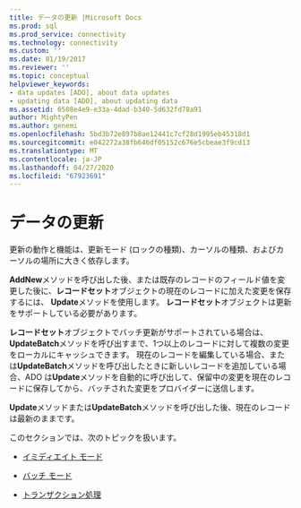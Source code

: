 ```yaml
---
title: データの更新 |Microsoft Docs
ms.prod: sql
ms.prod_service: connectivity
ms.technology: connectivity
ms.custom: ''
ms.date: 01/19/2017
ms.reviewer: ''
ms.topic: conceptual
helpviewer_keywords:
- data updates [ADO], about data updates
- updating data [ADO], about updating data
ms.assetid: 6508e4e9-e33a-4dad-b340-5d632fd78a91
author: MightyPen
ms.author: genemi
ms.openlocfilehash: 5bd3b72e897b8ae12441c7cf28d1995eb45318d1
ms.sourcegitcommit: e042272a38fb646df05152c676e5cbeae3f9cd13
ms.translationtype: MT
ms.contentlocale: ja-JP
ms.lasthandoff: 04/27/2020
ms.locfileid: "67923691"
---
```

# <a name="updating-data"></a>データの更新
更新の動作と機能は、更新モード (ロックの種類)、カーソルの種類、およびカーソルの場所に大きく依存します。  
  
 **AddNew**メソッドを呼び出した後、または既存のレコードのフィールド値を変更した後に、**レコードセット**オブジェクトの現在のレコードに加えた変更を保存するには、 **Update**メソッドを使用します。 **レコードセット**オブジェクトは更新をサポートしている必要があります。  
  
 **レコードセット**オブジェクトでバッチ更新がサポートされている場合は、 **UpdateBatch**メソッドを呼び出すまで、1つ以上のレコードに対して複数の変更をローカルにキャッシュできます。 現在のレコードを編集している場合、または**UpdateBatch**メソッドを呼び出したときに新しいレコードを追加している場合、ADO は**Update**メソッドを自動的に呼び出して、保留中の変更を現在のレコードに保存してから、バッチされた変更をプロバイダーに送信します。  
  
 **Update**メソッドまたは**UpdateBatch**メソッドを呼び出した後、現在のレコードは最新のままです。  
  
 このセクションでは、次のトピックを扱います。  
  
-   [イミディエイト モード](../../../ado/guide/data/immediate-mode.md)  
  
-   [バッチ モード](../../../ado/guide/data/batch-mode.md)  
  
-   [トランザクション処理](../../../ado/guide/data/transaction-processing.md)
